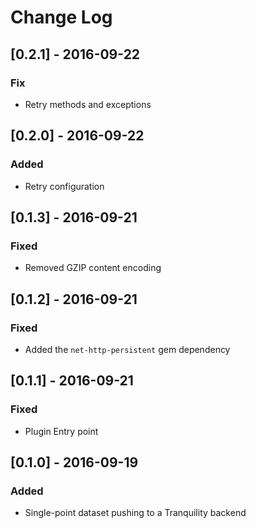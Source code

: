 # Change Log

## [0.2.1] - 2016-09-22
### Fix
- Retry methods and exceptions

## [0.2.0] - 2016-09-22
### Added
- Retry configuration

## [0.1.3] - 2016-09-21
### Fixed
- Removed GZIP content encoding

## [0.1.2] - 2016-09-21
### Fixed
- Added the `net-http-persistent` gem dependency

## [0.1.1] - 2016-09-21
### Fixed
- Plugin Entry point

## [0.1.0] - 2016-09-19
### Added
- Single-point dataset pushing to a Tranquility backend

